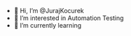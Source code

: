 - 👋 Hi, I’m @JurajKocurek
- 👀 I’m interested in Automation Testing
- 🌱 I’m currently learning 

<!---
JurajKocurek/JurajKocurek is a ✨ special ✨ repository because its `README.md` (this file) appears on your GitHub profile.
You can click the Preview link to take a look at your changes.
--->
